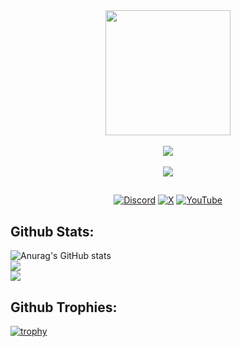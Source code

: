 <div align="center">
  <img width=200 src="https://www.bungfro.com/static/media/FullLogo.50b66bac4433d082c335.png" />
</div>
<br />
<div align="center">
  <img src="https://visitor-badge.laobi.icu/badge?page_id=devbungfro.devbungfro">
</div>
<br />
<div align="center">
   <a href="https://git.io/typing-svg">
    <img src="https://readme-typing-svg.demolab.com?font=Fredoka+One&pause=1000&width=435%&center=true&vCenter=true&lines=Hey+there%2C+I'm+Bungfro;I'm+a+Full+Stack+Developer;Specializing+in+Lua+and+Javascript">
  </a>
</div>

##
<div align="center">
<p><a href="https://discord.com/users/696057348678090825"><img src="https://img.shields.io/badge/Discord-%235865F2.svg?style=for-the-badge&amp;logo=discord&amp;logoColor=white" alt="Discord"></a>
<a href="https://x.com/Bungfro_"><img src="https://img.shields.io/badge/X-%23000000.svg?style=for-the-badge&amp;logo=X&amp;logoColor=white" alt="X"></a>
<a href="https://youtube.com/@Bungfro"><img src="https://img.shields.io/badge/YouTube-%23FF0000.svg?style=for-the-badge&amp;logo=YouTube&amp;logoColor=white" alt="YouTube"></a></p>

</div>


## Github Stats:
![Anurag's GitHub stats](https://github-readme-stats.vercel.app/api?username=devbungfro&show_icons=true&theme=transparent)<br/>
![](https://github-readme-streak-stats.herokuapp.com/?user=devbungfro&theme=transparent&hide_border=false)<br/>
![](https://github-readme-stats.vercel.app/api/top-langs/?username=devbungfro&theme=transparent&hide_border=false&include_all_commits=true&count_private=true&layout=compact)

## Github Trophies:
[![trophy](https://github-profile-trophy.vercel.app/?username=devbungfro&theme=onedark)](https://github.com/ryo-ma/github-profile-trophy)
